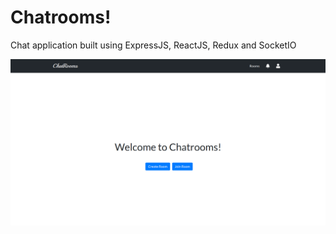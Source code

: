 # Chatrooms!
Chat application built using ExpressJS, ReactJS, Redux and SocketIO


![Chatrooms' Landing Page](assets/chatrooms.png?raw=true "Chatrooms' Landing Page")
